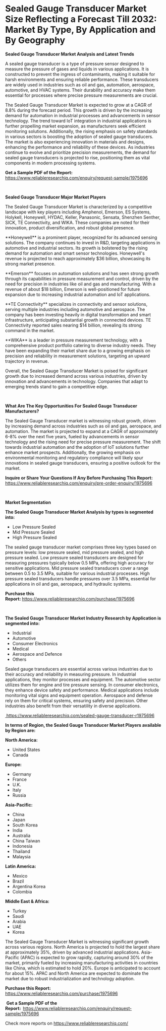 <p><h1>Sealed Gauge Transducer Market Size Reflecting a Forecast Till 2032: Market By Type, By Application and By Geography</h1></p><p><strong>Sealed Gauge Transducer Market Analysis and Latest Trends</strong></p>
<p><p>A sealed gauge transducer is a type of pressure sensor designed to measure the pressure of gases and liquids in various applications. It is constructed to prevent the ingress of contaminants, making it suitable for harsh environments and ensuring reliable performance. These transducers are widely used in industries such as oil and gas, automation, aerospace, automotive, and HVAC systems. Their durability and accuracy make them essential for processes where precise pressure measurements are crucial.</p><p>The Sealed Gauge Transducer Market is expected to grow at a CAGR of 8.8% during the forecast period. This growth is driven by the increasing demand for automation in industrial processes and advancements in sensor technology. The trend toward IoT integration in industrial applications is further propelling market expansion, as manufacturers seek efficient monitoring solutions. Additionally, the rising emphasis on safety standards in various sectors is boosting the adoption of sealed gauge transducers. The market is also experiencing innovation in materials and designs, enhancing the performance and reliability of these devices. As industries continue to evolve and prioritize precision measurements, the demand for sealed gauge transducers is projected to rise, positioning them as vital components in modern processing systems.</p></p>
<p><strong>Get a Sample PDF of the Report:&nbsp;</strong> <a href="https://www.reliableresearchiq.com/enquiry/request-sample/1975696?utm_campaign=3200&utm_medium=2&utm_source=Github&utm_content=ia&utm_term=07042025&utm_id=sealed-gauge-transducer">https://www.reliableresearchiq.com/enquiry/request-sample/1975696</a></p>
<p>&nbsp;</p>
<p><strong>Sealed Gauge Transducer Major Market Players</strong></p>
<p><p>The Sealed Gauge Transducer Market is characterized by a competitive landscape with key players including Amphenol, Emerson, ES Systems, Holykell, Honeywell, HYDAC, Keller, Panasonic, Sensata, Shenzhen Senther, SICK, TE Connectivity, and WIKA. These companies are noted for their innovation, product diversification, and robust global presence.</p><p>**Honeywell** is a prominent player, recognized for its advanced sensing solutions. The company continues to invest in R&D, targeting applications in automotive and industrial sectors. Its growth is bolstered by the rising demand for automation and smart sensor technologies. Honeywell's revenue is projected to reach approximately $36 billion, showcasing its strong market presence.</p><p>**Emerson** focuses on automation solutions and has seen strong growth through its capabilities in pressure measurement and control, driven by the need for precision in industries like oil and gas and manufacturing. With a revenue of about $18 billion, Emerson is well-positioned for future expansion due to increasing industrial automation and IoT applications.</p><p>**TE Connectivity** specializes in connectivity and sensor solutions, serving multiple industries including automotive and aerospace. The company has been investing heavily in digital transformation and smart infrastructure, anticipating substantial growth in connected devices. TE Connectivity reported sales nearing $14 billion, revealing its strong command in the market.</p><p>**WIKA** is a leader in pressure measurement technology, with a comprehensive product portfolio catering to diverse industry needs. They have been expanding their market share due to a growing emphasis on precision and reliability in measurement solutions, targeting an upward trajectory in revenue.</p><p>Overall, the Sealed Gauge Transducer Market is poised for significant growth due to increased demand across various industries, driven by innovation and advancements in technology. Companies that adapt to emerging trends stand to gain a competitive edge.</p></p>
<p>&nbsp;</p>
<p><strong>What Are The Key Opportunities For Sealed Gauge Transducer Manufacturers?</strong></p>
<p><p>The Sealed Gauge Transducer market is witnessing robust growth, driven by increasing demand across industries such as oil and gas, aerospace, and automation. The market is projected to expand at a CAGR of approximately 6-8% over the next five years, fueled by advancements in sensor technology and the rising need for precise pressure measurement. The shift towards industrial automation and the adoption of IoT solutions further enhance market prospects. Additionally, the growing emphasis on environmental monitoring and regulatory compliance will likely spur innovations in sealed gauge transducers, ensuring a positive outlook for the market.</p></p>
<p><strong>Inquire or Share Your Questions If Any Before Purchasing This Report:</strong> <a href="https://www.reliableresearchiq.com/enquiry/pre-order-enquiry/1975696?utm_campaign=3200&utm_medium=2&utm_source=Github&utm_content=ia&utm_term=07042025&utm_id=sealed-gauge-transducer">https://www.reliableresearchiq.com/enquiry/pre-order-enquiry/1975696</a></p>
<p>&nbsp;</p>
<p><strong>Market Segmentation</strong></p>
<p><strong>The Sealed Gauge Transducer Market Analysis by types is segmented into:</strong></p>
<p><ul><li>Low Pressure Sealed</li><li>Mid Pressure Sealed</li><li>High Pressure Sealed</li></ul></p>
<p><p>The sealed gauge transducer market comprises three key types based on pressure levels: low pressure sealed, mid pressure sealed, and high pressure sealed. Low pressure sealed transducers are designed for measuring pressures typically below 0.5 MPa, offering high accuracy for sensitive applications. Mid pressure sealed transducers cover a range between 0.5 to 3.5 MPa, suitable for various industrial processes. High pressure sealed transducers handle pressures over 3.5 MPa, essential for applications in oil and gas, aerospace, and hydraulic systems.</p></p>
<p><strong>Purchase this Report:&nbsp;</strong><a href="https://www.reliableresearchiq.com/purchase/1975696?utm_campaign=3200&utm_medium=2&utm_source=Github&utm_content=ia&utm_term=07042025&utm_id=sealed-gauge-transducer">https://www.reliableresearchiq.com/purchase/1975696</a></p>
<p>&nbsp;</p>
<p><strong>The Sealed Gauge Transducer Market Industry Research by Application is segmented into:</strong></p>
<p><ul><li>Industrial</li><li>Automotive</li><li>Consumer Electronics</li><li>Medical</li><li>Aerospace and Defence</li><li>Others</li></ul></p>
<p><p>Sealed gauge transducers are essential across various industries due to their accuracy and reliability in measuring pressure. In industrial applications, they monitor processes and equipment. The automotive sector utilizes them for engine and tire pressure sensing. In consumer electronics, they enhance device safety and performance. Medical applications include monitoring vital signs and equipment operation. Aerospace and defense rely on them for critical systems, ensuring safety and precision. Other industries also benefit from their versatility in diverse applications.</p></p>
<p><a href="https://www.reliableresearchiq.com/sealed-gauge-transducer-r1975696?utm_campaign=3200&utm_medium=2&utm_source=Github&utm_content=ia&utm_term=07042025&utm_id=sealed-gauge-transducer">&nbsp;https://www.reliableresearchiq.com/sealed-gauge-transducer-r1975696</a></p>
<p><strong>In terms of Region, the Sealed Gauge Transducer Market Players available by Region are:</strong></p>
<p>
    <p> <strong> North America: </strong>
        <ul>
            <li>United States</li>
            <li>Canada</li>
        </ul>
        </p> 
    <p> <strong> Europe: </strong>
        <ul>
            <li>Germany</li>
            <li>France</li>
            <li>U.K.</li>
            <li>Italy</li>
            <li>Russia</li>
        </ul>
        </p> 
    <p> <strong> Asia-Pacific: </strong>
        <ul>
            <li>China</li>
            <li>Japan</li>
            <li>South Korea</li>
            <li>India</li>
            <li>Australia</li>
            <li>China Taiwan</li>
            <li>Indonesia</li>
            <li>Thailand</li>
            <li>Malaysia</li>
        </ul>
        </p> 
    <p> <strong> Latin America: </strong>
        <ul>
            <li>Mexico</li>
            <li>Brazil</li>
            <li>Argentina Korea</li>
            <li>Colombia</li>
        </ul>
        </p> 
    <p> <strong> Middle East & Africa: </strong>
        <ul>
            <li>Turkey</li>
            <li>Saudi</li>
            <li>Arabia</li>
            <li>UAE</li>
            <li>Korea</li>
        </ul>
    </p>
    </p>
<p><p>The Sealed Gauge Transducer Market is witnessing significant growth across various regions. North America is projected to hold the largest share at approximately 35%, driven by advanced industrial applications. Asia-Pacific (APAC) is expected to grow rapidly, capturing around 30% of the market, primarily fueled by increasing manufacturing activities in countries like China, which is estimated to hold 20%. Europe is anticipated to account for about 15%. APAC and North America are expected to dominate the market due to robust industrialization and technology adoption.</p></p>
<p><strong>Purchase this Report: </strong><a href="https://www.reliableresearchiq.com/purchase/1975696?utm_campaign=3200&utm_medium=2&utm_source=Github&utm_content=ia&utm_term=07042025&utm_id=sealed-gauge-transducer">https://www.reliableresearchiq.com/purchase/1975696</a></p>
<p>&nbsp;<strong>Get a Sample PDF of the Report:&nbsp;&nbsp;</strong><a href="https://www.reliableresearchiq.com/enquiry/request-sample/1975696?utm_campaign=3200&utm_medium=2&utm_source=Github&utm_content=ia&utm_term=07042025&utm_id=sealed-gauge-transducer">https://www.reliableresearchiq.com/enquiry/request-sample/1975696</a></p>
<p><strong></strong></p>
<p>Check more reports on <a href="https://www.reliableresearchiq.com/?utm_campaign=3200&utm_medium=2&utm_source=Github&utm_content=ia&utm_term=07042025&utm_id=sealed-gauge-transducer">https://www.reliableresearchiq.com/</a></p>